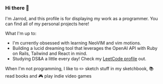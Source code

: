 ### Hi there 👋
I'm Jarrod, and this profile is for displaying my work as a programmer. You can find all of my personal projects here!

What I'm up to:
- I'm currently obsessed with learning NeoVIM and vim motions. 
- Building a lucid dreaming tool that leverages the OpenAI API with Ruby on Rails, Tailwind and React in mind.
- Studying DS&A a little every day! Check my [LeetCode profile](https://leetcode.com/jarrodreyes98/) out.

When I'm not programming, I like to :pencil2: sketch stuff in my sketchbook, :books: read books and :video_game: play indie video games
